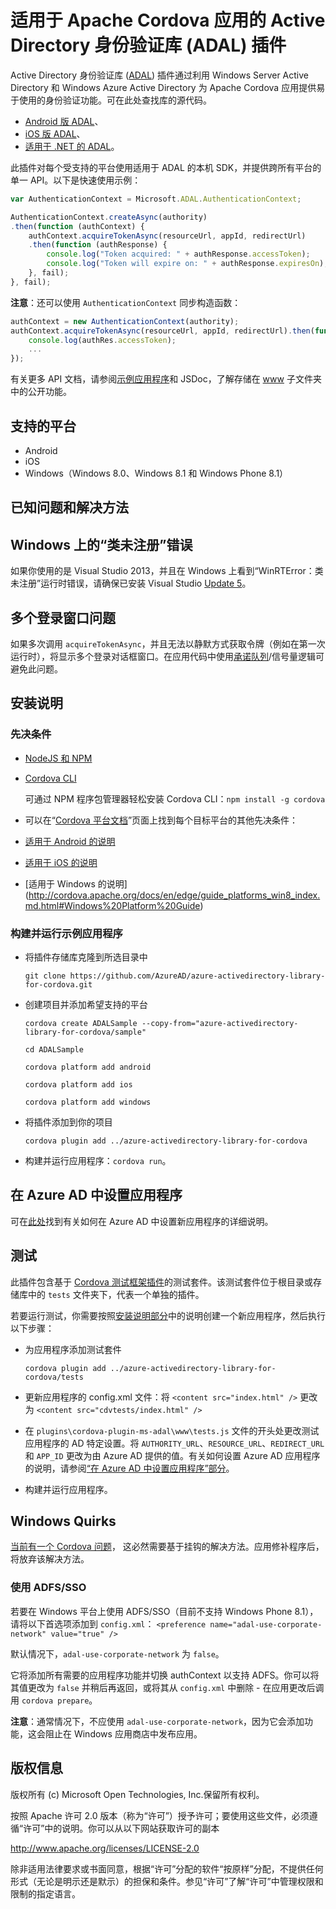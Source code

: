 # 适用于 Apache Cordova 应用的 Active Directory 身份验证库 (ADAL) 插件

Active Directory 身份验证库 ([ADAL](https://msdn.microsoft.com/en-us/library/azure/jj573266.aspx))
插件通过利用 Windows Server Active Directory 和 Windows Azure Active Directory 为 Apache Cordova 应用提供易于使用的身份验证功能。可在此处查找库的源代码。

  * [Android 版 ADAL](https://github.com/AzureAD/azure-activedirectory-library-for-android)、
  * [iOS 版 ADAL](https://github.com/AzureAD/azure-activedirectory-library-for-objc)、
  * [适用于 .NET 的 ADAL](https://github.com/AzureAD/azure-activedirectory-library-for-dotnet)。

此插件对每个受支持的平台使用适用于 ADAL 的本机 SDK，并提供跨所有平台的单一 API。以下是快速使用示例：

```javascript
var AuthenticationContext = Microsoft.ADAL.AuthenticationContext;

AuthenticationContext.createAsync(authority)
.then(function (authContext) {
    authContext.acquireTokenAsync(resourceUrl, appId, redirectUrl)
    .then(function (authResponse) {
        console.log("Token acquired: " + authResponse.accessToken);
        console.log("Token will expire on: " + authResponse.expiresOn);
    }, fail);
}, fail);
```

__注意__：还可以使用 `AuthenticationContext` 同步构造函数：

```javascript
authContext = new AuthenticationContext(authority);
authContext.acquireTokenAsync(resourceUrl, appId, redirectUrl).then(function (authRes) {
    console.log(authRes.accessToken);
    ...
});
```

有关更多 API 文档，请参阅[示例应用程序](https://github.com/AzureAD/azure-activedirectory-library-for-cordova/tree/master/sample)和 JSDoc，了解存储在 [www](https://github.com/AzureAD/azure-activedirectory-library-for-cordova/tree/master/www) 子文件夹中的公开功能。

## 支持的平台

  * Android
  * iOS
  * Windows（Windows 8.0、Windows 8.1 和 Windows Phone 8.1）

## 已知问题和解决方法

## Windows 上的“类未注册”错误

如果你使用的是 Visual Studio 2013，并且在 Windows 上看到“WinRTError：类未注册”运行时错误，请确保已安装 Visual Studio [Update 5](https://www.visualstudio.com/news/vs2013-update5-vs)。

## 多个登录窗口问题

如果多次调用 `acquireTokenAsync`，并且无法以静默方式获取令牌（例如在第一次运行时），将显示多个登录对话框窗口。在应用代码中使用[承诺队列](https://www.npmjs.com/package/promise-queue)/信号量逻辑可避免此问题。

## 安装说明

### 先决条件

* [NodeJS 和 NPM](https://nodejs.org/)

* [Cordova CLI](https://cordova.apache.org/)

  可通过 NPM 程序包管理器轻松安装 Cordova CLI：`npm install -g cordova`

* 可以在“[Cordova 平台文档](http://cordova.apache.org/docs/en/edge/guide_platforms_index.md.html#Platform%20Guides)”页面上找到每个目标平台的其他先决条件：
 * [适用于 Android 的说明](http://cordova.apache.org/docs/en/edge/guide_platforms_android_index.md.html#Android%20Platform%20Guide)
 * [适用于 iOS 的说明](http://cordova.apache.org/docs/en/edge/guide_platforms_ios_index.md.html#iOS%20Platform%20Guide)
 * [适用于 Windows 的说明] (http://cordova.apache.org/docs/en/edge/guide_platforms_win8_index.md.html#Windows%20Platform%20Guide)

### 构建并运行示例应用程序

  * 将插件存储库克隆到所选目录中

    `git clone https://github.com/AzureAD/azure-activedirectory-library-for-cordova.git`

  * 创建项目并添加希望支持的平台

    `cordova create ADALSample --copy-from="azure-activedirectory-library-for-cordova/sample"`

    `cd ADALSample`

    `cordova platform add android`

    `cordova platform add ios`

    `cordova platform add windows`

  * 将插件添加到你的项目

    `cordova plugin add ../azure-activedirectory-library-for-cordova`

  * 构建并运行应用程序：`cordova run`。


## 在 Azure AD 中设置应用程序

可在[此处](https://github.com/AzureADSamples/NativeClient-MultiTarget-DotNet#step-4--register-the-sample-with-your-azure-active-directory-tenant)找到有关如何在 Azure AD 中设置新应用程序的详细说明。

## 测试

此插件包含基于 [Cordova 测试框架插件](https://github.com/apache/cordova-plugin-test-framework)的测试套件。该测试套件位于根目录或存储库中的 `tests` 文件夹下，代表一个单独的插件。

若要运行测试，你需要按照[安装说明部分](#installation-instructions)中的说明创建一个新应用程序，然后执行以下步骤：

  * 为应用程序添加测试套件

    `cordova plugin add ../azure-activedirectory-library-for-cordova/tests`

  * 更新应用程序的 config.xml 文件：将 `<content src="index.html" />` 更改为 `<content src="cdvtests/index.html" />`
  * 在 `plugins\cordova-plugin-ms-adal\www\tests.js` 文件的开头处更改测试应用程序的 AD 特定设置。将 `AUTHORITY_URL`、`RESOURCE_URL`、`REDIRECT_URL` 和 `APP_ID` 更改为由 Azure AD 提供的值。有关如何设置 Azure AD 应用程序的说明，请参阅[“在 Azure AD 中设置应用程序”部分](#setting-up-an-application-in-azure-ad)。
  * 构建并运行应用程序。

## Windows Quirks ##
[当前有一个 Cordova 问题](https://issues.apache.org/jira/browse/CB-8615)，
这必然需要基于挂钩的解决方法。应用修补程序后，将放弃该解决方法。

### 使用 ADFS/SSO
若要在 Windows 平台上使用 ADFS/SSO（目前不支持 Windows Phone 8.1），请将以下首选项添加到 `config.xml`：
`<preference name="adal-use-corporate-network" value="true" />`

默认情况下，`adal-use-corporate-network` 为 `false`。

它将添加所有需要的应用程序功能并切换 authContext 以支持 ADFS。你可以将其值更改为 `false` 并稍后再返回，或将其从 `config.xml` 中删除 - 在应用更改后调用 `cordova prepare`。

__注意__：通常情况下，不应使用 `adal-use-corporate-network`，因为它会添加功能，这会阻止在 Windows 应用商店中发布应用。

## 版权信息 ##
版权所有 (c) Microsoft Open Technologies, Inc.保留所有权利。

按照 Apache 许可 2.0 版本（称为“许可”）授予许可；要使用这些文件，必须遵循“许可”中的说明。你可以从以下网站获取许可的副本

http://www.apache.org/licenses/LICENSE-2.0

除非适用法律要求或书面同意，根据“许可”分配的软件“按原样”分配，不提供任何形式（无论是明示还是默示）的担保和条件。参见“许可”了解“许可”中管理权限和限制的指定语言。
